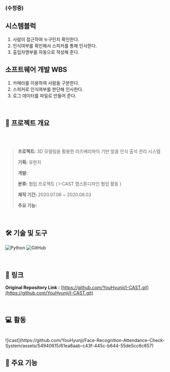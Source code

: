 ### (수정중)

## 시스템블럭
1) 사람이 접근하여 누구인지 확인한다.
2) 인식여부를 확인해서 스피커를 통해 인사한다.
3) 출입자명부를 자동으로 작성해 준다.

## 소프트웨어 개발 WBS
1) 카메라를 이용하여 사람을 구분한다.
2) 스피커로 인식여부를 판단해 인사한다.
3) 로그 데이터를 파일로 만들어 준다.
   

<br />

## **📝 프로젝트 개요**

<br>
<br>

> **프로젝트:** 3D 모델링을 활용한 라즈베리파이 기반 얼굴 인식 출석 관리 시스템
>
> **기획:** 유현지
>
> **개발:** 
> 
> **분류:** 협업 프로젝트 ( I-CAST 캡스톤디자인 협업 활동 )
>
> **제작 기간:** 2020.07.06 ~ 2020.08.03
>
> **주요 기능:** 
>


<br />

## 🛠 기술 및 도구

![Python](https://img.shields.io/badge/Python-3776AB?&style=flat-square&logo=Python&logoColor=white)
![GitHub](https://img.shields.io/badge/Github-%23121011.svg?style=flat-square&logo=github&logoColor=white)

<br>

## 🔗 링크

**Original Repository Link :** [https://github.com/YouHyunji/I-CAST.git](https://github.com/YouHyunji/I-CAST.git)

<br />

## 💻 활동
<br>
![icast](https://github.com/YouHyunji/Face-Recognition-Attendance-Check-System/assets/54940615/61ea8aab-c43f-445c-b644-55de5cc6c657) 

<br>

## 🎯 주요 기능



<br>







